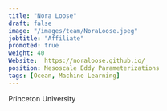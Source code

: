 ```yaml
---
title: "Nora Loose"
draft: false
image: "/images/team/NoraLoose.jpeg"
jobtitle: "Affiliate"
promoted: true
weight: 40
Website:  https://noraloose.github.io/
position: Mesoscale Eddy Parameterizations
tags: [Ocean, Machine Learning]
---
```



Princeton University
